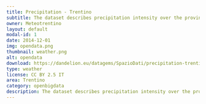 ```yaml
---
title: Precipitation - Trentino 
subtitle: The dataset describes precipitation intensity over the province of Trento.
owner: Meteotrentino
layout: default
modal-id: 1
date: 2014-12-01
img: opendata.png
thumbnail: weather.png
alt: opendata
download: https://dandelion.eu/datagems/SpazioDati/precipitation-trentino/resource/
type: weather
license: CC BY 2.5 IT
area: Trentino
category: openbigdata
description: The dataset describes precipitation intensity over the province of Trento.<br/>the spatial aggregation is the Trentino GRID squares.<br/>The temporal values are provided every ten minutes.
---
```

